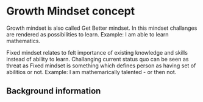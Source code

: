 # Growth Mindset concept

Growth mindset is also called Get Better mindset. In this mindset challanges are rendered as possibilities to learn. Example: I am able to learn mathematics.

Fixed mindset relates to felt importance of existing knowledge and skills instead of ability to learn. Challanging current status quo can be seen as threat as Fixed mindset is something which defines person as having set of abilitios or not. Example: I am mathemarically talented - or then not.

## Background information
